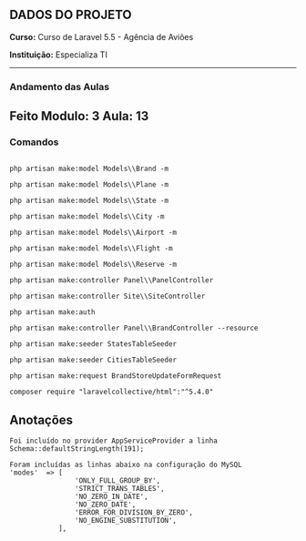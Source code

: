 ## DADOS DO PROJETO

**Curso:** Curso de Laravel 5.5 - Agência de Aviões 

**Instituição:** Especializa TI

---
### Andamento das Aulas

**Feito**
**Modulo**: 3
**Aula**: 13
---

### Comandos

```

php artisan make:model Models\\Brand -m

php artisan make:model Models\\Plane -m

php artisan make:model Models\\State -m

php artisan make:model Models\\City -m

php artisan make:model Models\\Airport -m

php artisan make:model Models\\Flight -m

php artisan make:model Models\\Reserve -m

php artisan make:controller Panel\\PanelController

php artisan make:controller Site\\SiteController

php artisan make:auth

php artisan make:controller Panel\\BrandController --resource

php artisan make:seeder StatesTableSeeder

php artisan make:seeder CitiesTableSeeder

php artisan make:request BrandStoreUpdateFormRequest

composer require "laravelcollective/html":"^5.4.0"

```


## Anotações

```
Foi incluído no provider AppServiceProvider a linha 
Schema::defaultStringLength(191);

Foram incluídas as linhas abaixo na configuração do MySQL
'modes'  => [
                'ONLY_FULL_GROUP_BY',
                'STRICT_TRANS_TABLES',
                'NO_ZERO_IN_DATE',
                'NO_ZERO_DATE',
                'ERROR_FOR_DIVISION_BY_ZERO',
                'NO_ENGINE_SUBSTITUTION',
            ],

```